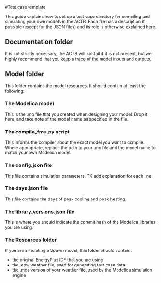 #Test case template

This guide explains how to set up a test case directory for compiling and simulating your own models in the ACTB.
Each file has a description if possible (except for the JSON files) and its role is otherwise explained here.

## Documentation folder

It is not strictly necessary, the ACTB will not fail if it is not present, but we highly recommend that you keep a trace of the model inputs and outputs.

## Model folder

This folder contains the model resources. It should contain at least the following:

### The Modelica model
This is the .mo file that you created when designing your model. Drop it here, and take note of the model name as specified in the file.

### The compile_fmu.py script
This informs the compiler about the exact model you want to compile. Where appropriate, replace the path to your .mo file and the model name to match your own Modelica model.

### The config.json file
This file contains simulation parameters.
TK add explanation for each line

### The days.json file
This file contains the days of peak cooling and peak heating.

### The library_versions.json file
This is where you should indicate the commit hash of the Modelica libraries you are using.

### The Resources folder
If you are simulating a Spawn model, this folder should contain:
- the original EnergyPlus IDF that you are using
- the .epw weather file, used for generating test case data
- the .mos version of your weather file, used by the Modelica simulation engine

